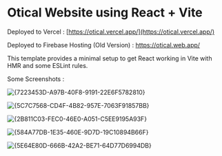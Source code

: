# Otical Website using React + Vite

Deployed to Vercel : [https://otical.vercel.app/](https://otical.vercel.app/)

Deployed to Firebase Hosting (Old Version) : https://otical.web.app/

This template provides a minimal setup to get React working in Vite with HMR and some ESLint rules.

Some Screenshots : 

![{7223453D-A97B-40F8-9191-22E6F5782810}](https://github.com/user-attachments/assets/92b6ad39-b618-4a99-90e3-4c0a34b46e39)

![{5C7C7568-CD4F-4B82-957E-7063F91857BB}](https://github.com/user-attachments/assets/e5004a9f-836c-490c-b466-f9f0696dfe45)

![{2B811C03-FEC0-46E0-A051-C5EE9195A93F}](https://github.com/user-attachments/assets/df6af6e8-4a9f-42b5-99bb-1ef3b1458395)

![{584A77DB-1E35-460E-9D7D-19C10894B66F}](https://github.com/user-attachments/assets/9d712e39-95bb-4cb2-889b-a7bc8f6870f4)

![{5E64E80D-666B-42A2-BE71-64D77D6994DB}](https://github.com/user-attachments/assets/03ac1225-5d59-4255-b2b5-f145ad7ee6c5)
